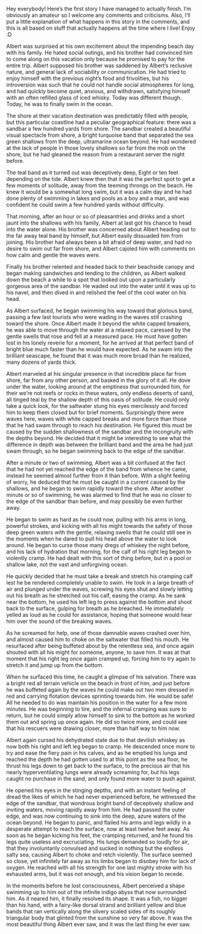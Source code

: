Hey everybody! Here’s the first story I have managed to actually finish. I’m obviously an amateur so I welcome any comments and criticisms. Also, I’ll put a little explanation of what happens in this story in the comments, and this is all based on stuff that actually happens all the time where I live! Enjoy :D



Albert was surprised at his own excitement about the impending beach day with his family. He hated social outings, and his brother had convinced him to come along on this vacation only because he promised to pay for the entire trip. Albert supposed his brother was saddened by Albert’s reclusive nature, and general lack of sociability or communication. He had tried to enjoy himself with the previous night’s food and frivolities, but his introversion was such that he could not handle social atmospheres for long, and had quickly become quiet, anxious, and withdrawn, satisfying himself with an often refilled glass of iced whisky. Today was different though. Today, he was to finally swim in the ocean. 

The shore at their vacation destination was predictably filled with people, but this particular coastline had a peculiar geographical feature: there was a sandbar a few hundred yards from shore. The sandbar created a beautiful visual spectacle from shore, a bright turquoise band that separated the sea green shallows from the deep, ultramarine ocean beyond. He had wondered at the lack of people in those lovely shallows so far from the mob on the shore, but he had gleaned the reason from a restaurant server the night before.

The teal band as it turned out was deceptively deep, Eight or ten feet depending on the tide. Albert knew then that it was the perfect spot to get a few moments of solitude, away from the teeming throngs on the beach. He knew it would be a somewhat long swim, but it was a calm day and he had done plenty of swimming in lakes and pools as a boy and a man, and was confident he could swim a few hundred yards without difficulty.

That morning, after an hour or so of pleasantries and drinks and a short jaunt into the shallows with his family, Albert at last got his chance to head into the water alone. His brother was concerned about Albert heading out to the far away teal band by himself, but Albert easily dissuaded him from joining. His brother had always been a bit afraid of deep water, and had no desire to swim out far from shore, and Albert cajoled him with comments on how calm and gentle the waves were. 

Finally his brother relented and headed back to their beachside canopy and began making sandwiches and tending to the children, as Albert walked down the beach a while to a spot that looked out upon a particularly gorgeous area of the sandbar. He waded out into the water until it was up to his navel, and then dived in and relished the feel of the cool water on his head. 

As Albert surfaced, he began swimming his way toward that glorious band, passing a few last tourists who were wading in the waves still crashing toward the shore. Once Albert made it beyond the white capped breakers, he was able to move through the water at a relaxed pace, caressed by the gentle swells that rose and fell at a measured pace. He must have gotten lost in his lonely reverie for a moment, for he arrived at that perfect band of bright blue much faster than he would have expected. As he swam into the brilliant seascape, he found that it was much more broad than he realized, many dozens of yards thick.

Albert marveled at his singular presence in that incredible place far from shore, far from any other person, and basked in the glory of it all. He dove under the water, looking around at the emptiness that surrounded him, for their we’re not reefs or rocks in these waters, only endless deserts of sand, all tinged teal by the shallow depth of this oasis of solitude. He could only take a quick look, for the saltwater stung his eyes mercilessly and forced him to keep them closed but for brief moments. Surprisingly there were waves here, waves with white capped breaks and more force than those that he had swam through to reach his destination. He figured this must be caused by the sudden shallowness of the sandbar and the incongruity with the depths beyond. He decided that it might be interesting to see what the difference in depth was between the brilliant band and the area he had just swam through, so he began swimming back to the edge of the sandbar. 

After a minute or two of swimming, Albert was a bit confused at the fact that he had not yet reached the edge of the band from whence he came, instead he seemed almost further from it than before. With a slight feeling of worry, he deduced that he must be caught in a current caused by the shallows, and he began to swim rapidly toward the shore. After another minute or so of swimming, he was alarmed to find that he was no closer to the edge of the sandbar than before, and may possibly be even further away. 

He began to swim as hard as he could now, pulling with his arms in long, powerful strokes, and kicking with all his might towards the safety of those deep green waters with the gentle, relaxing swells that he could still see in the moments when he dared to pull his head above the water to look around. He began to curse those many dregs of whiskey the night before, and his lack of hydration that morning, for the calf of his right leg began to violently cramp. He had dealt with this sort of thing before, but in a pool or shallow lake, not the vast and unforgiving ocean. 

He quickly decided that he must take a break and stretch his cramping calf lest he be rendered completely unable to swim. He took in a large breath of air and plunged under the waves, screwing his eyes shut and slowly letting out his breath as he stretched out his calf, easing the cramp. As he sank near the bottom, he used his left leg to press against the bottom and shoot back to the surface, gulping for breath as he breached. He immediately yelled as loud as he could for assistance, hoping that someone would hear him over the sound of the breaking waves. 

As he screamed for help, one of those damnable waves crashed over him, and almost caused him to choke on the saltwater that filled his mouth. He resurfaced after being buffeted about by the relentless sea, and once again shouted with all his might for someone, anyone, to save him. It was at that moment that his right leg once again cramped up, forcing him to try again to stretch it and jump up from the bottom. 

When he surfaced this time, he caught a glimpse of his salvation. There was a bright red all terrain vehicle on the beach in front of him, and just before he was buffeted again by the waves he could make out two men dressed in red and carrying flotation devices sprinting towards him. He would be safe! All he needed to do was maintain his position in the water for a few more minutes.  He was beginning to tire, and the infernal cramping was sure to return, but he could simply allow himself to sink to the bottom as he worked them out and spring up once again. He did so twice more, and could see that his rescuers were drawing closer, more than half way to him now. 

Albert again cursed his dehydrated state due to that devilish whiskey as now both his right and left leg began to cramp. He descended once more to try and ease the fiery pain in his calves, and as he emptied his lungs and reached the depth he had gotten used to at this point as the sea floor, he thrust his legs down to get back to the surface, to the precious air that his nearly hyperventilating lungs were already screaming for, but his legs caught no purchase in the sand, and only found more water to push against. 

He opened his eyes in the stinging depths, and with an instant feeling of dread the likes of which he had never experienced before, he witnessed the edge of the sandbar, that wondrous bright band of deceptively shallow and inviting waters, moving rapidly away from him. He had passed the outer edge, and was now continuing to sink into the deep, azure waters of the ocean beyond. He began to panic, and flailed his arms and legs wildly in a desperate attempt to reach the surface, now at least twelve feet away. As soon as he began kicking his feet, the cramping returned, and he found his legs quite useless and excruciating. His lungs demanded so loudly for air, that they involuntarily convulsed and sucked in nothing but the endless salty sea, causing Albert to choke and retch violently. The surface seemed so close, yet infinitely far away as his limbs began to disobey him for lack of oxygen. He reached with all his strength for one last mighty stroke with his exhausted arms, but it was not enough, and his vision began to recede. 

In the moments before he lost consciousness, Albert perceived a shape swimming up to him out of the infinite indigo abyss that now surrounded him. As it neared him, it finally resolved its shape. It was a fish, no bigger than his hand, with a fairy-like dorsal strand and brilliant yellow and blue bands that ran vertically along the silvery scaled sides of its roughly triangular body that glinted from the sunshine so very far above. It was the most beautiful thing Albert ever saw, and it was the last thing he ever saw.